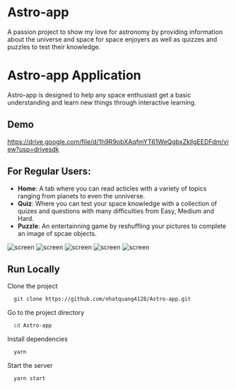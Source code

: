 
# Astro-app

A passion project to show my love for astronomy by providing information about the universe and space for space enjoyers as well as quizzes and puzzles to test their knowledge.


# Astro-app Application

Astro-app is designed to help any space enthusiast get a basic understanding and learn new things through interactive learning.


## Demo

https://drive.google.com/file/d/1h9R9obXAqfmYT61WeQgbxZkllgEEDFdm/view?usp=drivesdk


## **For Regular Users**:

- **Home**: A tab where you can read acticles with a variety of topics ranging from planets to even the unniverse.
- **Quiz**: Where you can test your space knowledge with a collection of quizes and questions with many difficulties from Easy, Medium and Hard.
- **Puzzle**: An entertainning game by reshuffling your pictures to complete an image of spcae objects.

![screen](./src/assets/Screenshot_20241012_170540_Expo%20Go.jpg)
![screen](./src/assets/Screenshot_20241012_170545_Expo%20Go.jpg)
![screen](./src/assets/Screenshot_20241012_170604_Expo%20Go.jpg)
![screen](./src/assets/Screenshot_20241012_170613_Expo%20Go.jpg)
![screen](./src/assets/Screenshot_20241012_170618_Expo%20Go.jpg)

## Run Locally

Clone the project

```bash
  git clone https://github.com/nhatquang4128/Astro-app.git
```

Go to the project directory

```bash
  cd Astro-app
```

Install dependencies

```bash
  yarn
```

Start the server

```bash
  yarn start
```

